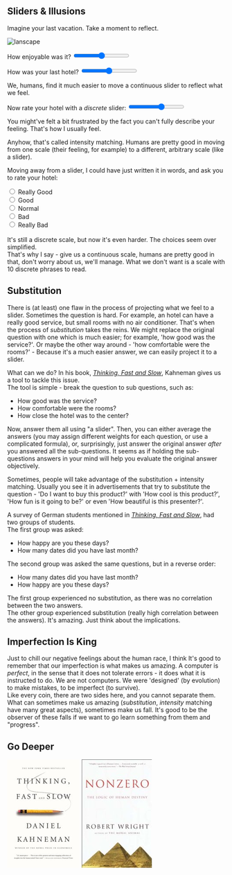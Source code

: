 ## Sliders & Illusions

Imagine your last vacation. Take a moment to reflect.

![lanscape](http://upload.wikimedia.org/wikipedia/commons/e/ef/Mount_Hood_reflected_in_Mirror_Lake%2C_Oregon.jpg)

How enjoyable was it?
<input type="range" id="vacation-joy-range"></input>

How was your last hotel?
<input type="range" id="hotel-joy-range"></input>

We, humans, find it much easier to move a continuous slider to reflect what we feel.

Now rate your hotel with a *discrete* slider:
<input id="discrete-slider" type ="range" min ="0" max="10" step ="2"/>

You might've felt a bit frustrated by the fact you can't fully describe your feeling. That's how I usually feel.

Anyhow, that's called intensity matching. Humans are pretty good in moving from one scale (their feeling, for example) to a different, arbitrary scale (like a slider).

Moving away from a slider, I could have just written it in words, and ask you to rate your hotel:

<form action="">
<input type="radio" name="hotel-rating" value="male"> Really Good<br>
<input type="radio" name="hotel-rating" value="female"> Good<br>
<input type="radio" name="hotel-rating" value="female"> Normal
<br>
<input type="radio" name="hotel-rating" value="female"> Bad<br>
<input type="radio" name="hotel-rating" value="female"> Really Bad
</form>

<br>
It's still a discrete scale, but now it's even harder. The choices seem over simplified. <br>
That's why I say - give us a continuous scale, humans are pretty good in that, don't worry about us, we'll manage. What we don't want is a scale with 10 discrete phrases to read.

## Substitution
There is (at least) one flaw in the process of projecting what we feel to a slider. Sometimes the question is hard. For example, an hotel can have a really good service, but small rooms with no air conditioner. That's when the process of *substitution* takes the reins. We might replace the original question with one which is much easier; for example, 'how good was the service?'. Or maybe the other way around - 'how comfortable were the rooms?' - Because it's a much easier answer, we can easily project it to a slider.

What can we do? In his book, *[Thinking, Fast and Slow](http://www.amazon.com/gp/product/0374533555/ref=as_li_tl?ie=UTF8&camp=1789&creative=9325&creativeASIN=0374533555&linkCode=as2&tag=abaofth-20&linkId=RDODBSHWZ456DLHI)*, Kahneman gives us a tool to tackle this issue. <br>
The tool is simple - break the question to sub questions, such as:

- How good was the service?
- How comfortable were the rooms?
- How close the hotel was to the center?

Now, answer them all using "a slider". Then, you can either average the answers (you may assign different weights for each question, or use a complicated formula), or, surprisingly, just answer the original answer _after_ you answered all the sub-questions. It seems as if holding the sub-questions answers in your mind will help you evaluate the original answer objectively.

Sometimes, people will take advantage of the substitution + intensity matching. Usually you see it in advertisements that try to substitute the question - 'Do I want to buy this product?' with 'How cool is this product?', 'How fun is it going to be?' or even 'How beautiful is this presenter?'. <br>

A survey of German students mentioned in *[Thinking, Fast and Slow](http://www.amazon.com/gp/product/0374533555/ref=as_li_tl?ie=UTF8&camp=1789&creative=9325&creativeASIN=0374533555&linkCode=as2&tag=abaofth-20&linkId=RDODBSHWZ456DLHI)*, had two groups of students. <br>
The first group was asked:

- How happy are you these days?
- How many dates did you have last month?

The second group was asked the same questions, but in a reverse order:

- How many dates did you have last month?
- How happy are you these days?

The first group experienced no substitution, as there was no correlation between the two answers. <br>
The other group experienced substitution (really high correlation between the answers). It's amazing. Just think about the implications.

## Imperfection Is King
Just to chill our negative feelings about the human race, I think It's good to remember that our imperfection is what makes us amazing. A computer is _perfect_, in the sense that it does not tolerate errors - it does what it is instructed to do. We are not computers. We were 'designed' (by evolution) to make mistakes, to be imperfect (to survive). <br>
Like every coin, there are two sides here, and you cannot separate them. What can sometimes make us amazing (_substitution_, _intensity_ matching have many great aspects), sometimes make us fall. It's good to be the observer of these falls if we want to go learn something from them and "progress".

## Go Deeper
<div class="books-container">
<a href="http://www.amazon.com/gp/product/0374533555/ref=as_li_tl?ie=UTF8&camp=1789&creative=9325&creativeASIN=0374533555&linkCode=as2&tag=abaofth-20&linkId=X2JK3LESXOO4NY2S" target="_blank"><img border="0" src="/assets/img/ThinkingFastAndSlowBook.jpg" ></a><img src="http://ir-na.amazon-adsystem.com/e/ir?t=abaofth-20&l=as2&o=1&a=0374533555" width="1" height="1" border="0" alt="" style="border:none !important; margin:0px !important;" />
<a href="http://www.amazon.com/gp/product/0679758941/ref=as_li_tl?ie=UTF8&camp=1789&creative=9325&creativeASIN=0679758941&linkCode=as2&tag=abaofth-20&linkId=MJMKV3FDCSCXH46B" target="_blank"><img border="0"  src="/assets/img/NonZeroBook.jpg" ></a><img src="http://ir-na.amazon-adsystem.com/e/ir?t=abaofth-20&l=as2&o=1&a=0679758941" width="1" height="1" border="0" alt="" style="border:none !important; margin:0px !important;" />
</div>

